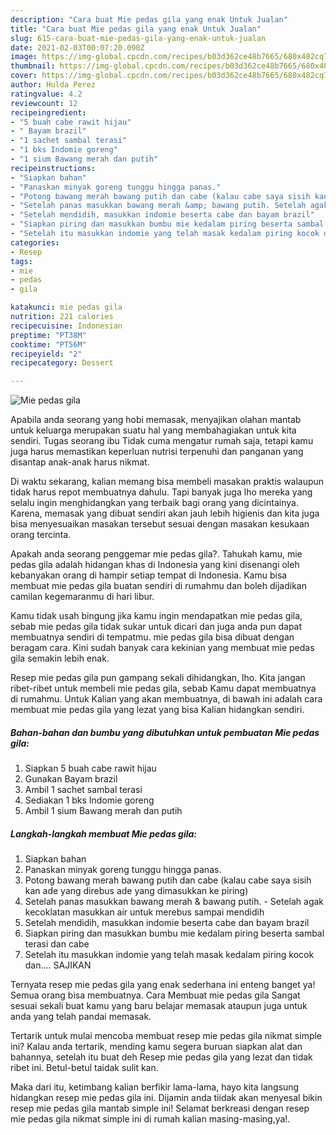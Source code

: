 ```yaml
---
description: "Cara buat Mie pedas gila yang enak Untuk Jualan"
title: "Cara buat Mie pedas gila yang enak Untuk Jualan"
slug: 615-cara-buat-mie-pedas-gila-yang-enak-untuk-jualan
date: 2021-02-03T00:07:20.090Z
image: https://img-global.cpcdn.com/recipes/b03d362ce48b7665/680x482cq70/mie-pedas-gila-foto-resep-utama.jpg
thumbnail: https://img-global.cpcdn.com/recipes/b03d362ce48b7665/680x482cq70/mie-pedas-gila-foto-resep-utama.jpg
cover: https://img-global.cpcdn.com/recipes/b03d362ce48b7665/680x482cq70/mie-pedas-gila-foto-resep-utama.jpg
author: Hulda Perez
ratingvalue: 4.2
reviewcount: 12
recipeingredient:
- "5 buah cabe rawit hijau"
- " Bayam brazil"
- "1 sachet sambal terasi"
- "1 bks Indomie goreng"
- "1 sium Bawang merah dan putih"
recipeinstructions:
- "Siapkan bahan"
- "Panaskan minyak goreng tunggu hingga panas."
- "Potong bawang merah bawang putih dan cabe (kalau cabe saya sisih kan ade yang direbus ade yang dimasukkan ke piring)"
- "Setelah panas masukkan bawang merah &amp; bawang putih. Setelah agak kecoklatan masukkan air untuk merebus sampai mendidih"
- "Setelah mendidih, masukkan indomie beserta cabe dan bayam brazil"
- "Siapkan piring dan masukkan bumbu mie kedalam piring beserta sambal terasi dan cabe"
- "Setelah itu masukkan indomie yang telah masak kedalam piring kocok dan.... SAJIKAN"
categories:
- Resep
tags:
- mie
- pedas
- gila

katakunci: mie pedas gila 
nutrition: 221 calories
recipecuisine: Indonesian
preptime: "PT38M"
cooktime: "PT56M"
recipeyield: "2"
recipecategory: Dessert

---
```



![Mie pedas gila](https://img-global.cpcdn.com/recipes/b03d362ce48b7665/680x482cq70/mie-pedas-gila-foto-resep-utama.jpg)

Apabila anda seorang yang hobi memasak, menyajikan olahan mantab untuk keluarga merupakan suatu hal yang membahagiakan untuk kita sendiri. Tugas seorang ibu Tidak cuma mengatur rumah saja, tetapi kamu juga harus memastikan keperluan nutrisi terpenuhi dan panganan yang disantap anak-anak harus nikmat.

Di waktu  sekarang, kalian memang bisa membeli masakan praktis walaupun tidak harus repot membuatnya dahulu. Tapi banyak juga lho mereka yang selalu ingin menghidangkan yang terbaik bagi orang yang dicintainya. Karena, memasak yang dibuat sendiri akan jauh lebih higienis dan kita juga bisa menyesuaikan masakan tersebut sesuai dengan masakan kesukaan orang tercinta. 



Apakah anda seorang penggemar mie pedas gila?. Tahukah kamu, mie pedas gila adalah hidangan khas di Indonesia yang kini disenangi oleh kebanyakan orang di hampir setiap tempat di Indonesia. Kamu bisa membuat mie pedas gila buatan sendiri di rumahmu dan boleh dijadikan camilan kegemaranmu di hari libur.

Kamu tidak usah bingung jika kamu ingin mendapatkan mie pedas gila, sebab mie pedas gila tidak sukar untuk dicari dan juga anda pun dapat membuatnya sendiri di tempatmu. mie pedas gila bisa dibuat dengan beragam cara. Kini sudah banyak cara kekinian yang membuat mie pedas gila semakin lebih enak.

Resep mie pedas gila pun gampang sekali dihidangkan, lho. Kita jangan ribet-ribet untuk membeli mie pedas gila, sebab Kamu dapat membuatnya di rumahmu. Untuk Kalian yang akan membuatnya, di bawah ini adalah cara membuat mie pedas gila yang lezat yang bisa Kalian hidangkan sendiri.

<!--inarticleads1-->

##### Bahan-bahan dan bumbu yang dibutuhkan untuk pembuatan Mie pedas gila:

1. Siapkan 5 buah cabe rawit hijau
1. Gunakan  Bayam brazil
1. Ambil 1 sachet sambal terasi
1. Sediakan 1 bks Indomie goreng
1. Ambil 1 sium Bawang merah dan putih




<!--inarticleads2-->

##### Langkah-langkah membuat Mie pedas gila:

1. Siapkan bahan
1. Panaskan minyak goreng tunggu hingga panas.
1. Potong bawang merah bawang putih dan cabe (kalau cabe saya sisih kan ade yang direbus ade yang dimasukkan ke piring)
1. Setelah panas masukkan bawang merah &amp; bawang putih. - Setelah agak kecoklatan masukkan air untuk merebus sampai mendidih
1. Setelah mendidih, masukkan indomie beserta cabe dan bayam brazil
1. Siapkan piring dan masukkan bumbu mie kedalam piring beserta sambal terasi dan cabe
1. Setelah itu masukkan indomie yang telah masak kedalam piring kocok dan.... SAJIKAN




Ternyata resep mie pedas gila yang enak sederhana ini enteng banget ya! Semua orang bisa membuatnya. Cara Membuat mie pedas gila Sangat sesuai sekali buat kamu yang baru belajar memasak ataupun juga untuk anda yang telah pandai memasak.

Tertarik untuk mulai mencoba membuat resep mie pedas gila nikmat simple ini? Kalau anda tertarik, mending kamu segera buruan siapkan alat dan bahannya, setelah itu buat deh Resep mie pedas gila yang lezat dan tidak ribet ini. Betul-betul taidak sulit kan. 

Maka dari itu, ketimbang kalian berfikir lama-lama, hayo kita langsung hidangkan resep mie pedas gila ini. Dijamin anda tiidak akan menyesal bikin resep mie pedas gila mantab simple ini! Selamat berkreasi dengan resep mie pedas gila nikmat simple ini di rumah kalian masing-masing,ya!.

